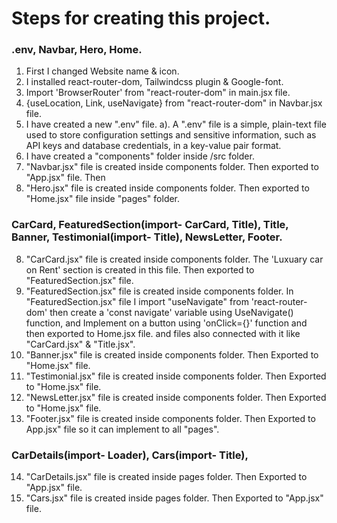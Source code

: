 # Steps for creating this project.

### .env, Navbar, Hero, Home.
1. First I changed Website name & icon.
2. I installed react-router-dom, Tailwindcss plugin & Google-font.
3. Import 'BrowserRouter' from "react-router-dom" in main.jsx file.
4. {useLocation, Link, useNavigate} from "react-router-dom" in Navbar.jsx file.
4. I have created a new ".env" file.
    a). A ".env" file is a simple, plain-text file used to store configuration settings and sensitive information, such as API keys and database credentials, in a key-value pair format.
5. I have created a "components" folder inside /src folder.
6. "Navbar.jsx" file is created inside components folder. Then exported to "App.jsx" file. Then
7. "Hero.jsx" file is created inside components folder. Then exported to "Home.jsx" file inside "pages" folder.


### CarCard, FeaturedSection(import- CarCard, Title), Title, Banner, Testimonial(import- Title), NewsLetter, Footer.
8. "CarCard.jsx" file is created inside components folder. The 'Luxuary car on Rent' section is created in this file. Then exported to "FeaturedSection.jsx" file.
9. "FeaturedSection.jsx" file is created inside components folder. In "FeaturedSection.jsx" file I import "useNavigate" from 'react-router-dom' then create a 'const navigate' variable using UseNavigate() function, and Implement on a button using 'onClick={}' function and then exported to Home.jsx file. and files also connected with it like "CarCard.jsx" & "Title.jsx".
10. "Banner.jsx" file is created inside components folder. Then Exported to "Home.jsx" file.
11. "Testimonial.jsx" file is created inside components folder. Then Exported to "Home.jsx" file.
12. "NewsLetter.jsx" file is created inside components folder. Then Exported to "Home.jsx" file.
13. "Footer.jsx" file is created inside components folder. Then Exported to App.jsx" file so it can implement to all "pages".


###  CarDetails(import- Loader), Cars(import- Title), 
14. "CarDetails.jsx" file is created inside pages folder. Then Exported to "App.jsx" file.
15. "Cars.jsx" file is created inside pages folder. Then Exported to "App.jsx" file.